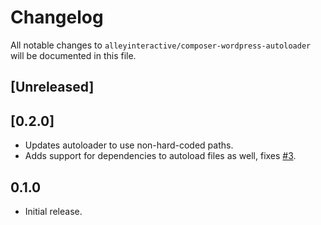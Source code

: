 # Changelog

All notable changes to `alleyinteractive/composer-wordpress-autoloader` will be
documented in this file.

## [Unreleased]

## [0.2.0]

- Updates autoloader to use non-hard-coded paths.
- Adds support for dependencies to autoload files as well, fixes [#3](https://github.com/alleyinteractive/composer-wordpress-autoloader/issues/3).

## 0.1.0

- Initial release.
